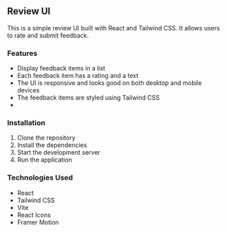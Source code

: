 ## Review UI

This is a simple review UI built with React and Tailwind CSS. It allows users to rate and submit feedback.

### Features

- Display feedback items in a list
- Each feedback item has a rating and a text
- The UI is responsive and looks good on both desktop and mobile devices
- The feedback items are styled using Tailwind CSS
-

### Installation

1. Clone the repository
2. Install the dependencies
3. Start the development server
4. Run the application

### Technologies Used

- React
- Tailwind CSS
- Vite
- React Icons
- Framer Motion

